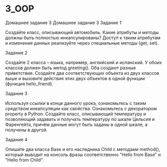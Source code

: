 # 3_OOP
Домашнее задание 3
Домашнее задание 3 Задание 1

Создайте класс, описывающий автомобиль. Какие атрибуты и методы должны быть полностью инкапсулированы? Доступ к таким атрибутам и изменение данных реализуйте через специальные методы (get, set).

Задание 2

Создайте 2 класса – языка, например, английский и испанский. У обоих классов должен быть метод greeting(). Оба создают разные приветствия. Создайте два соответствующих объекта из двух классов выше и вызовите действия этих двух объектов в одной функции (функция hello_friend).

Задание 3

Используя ссылки в конце данного урока, ознакомьтесь с таким средством инкапсуляции как свойства. Ознакомьтесь с декоратором property в Python. Создайте класс, описывающий температуру и позволяющий задавать и получать температуру по шкале Цельсия и Фаренгейта, причём данные могут быть заданы в одной шкале, а получены в другой.

Задание 4

Опишите два класса Base и его наследника Child с методами method(), который выводит на консоль фразы соответственно "Hello from Base" и "Hello from Child".
